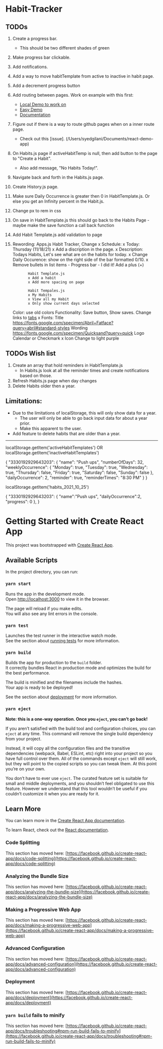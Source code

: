 # Habit-Tracker

## TODOs

1. Create a progress bar.
   - This should be two different shades of green
2. Make progress bar clickable.
3. Add notifications.
4. Add a way to move habitTemplate from active to inactive in habit page.
5. Add a decrement progress button
6. Add routing between pages.
   Work on example with this first:
   - [Local Demo to work on](/Users/syedgilani/Documents/react-demo-app)
   - [Easy Demo](https://reactrouter.com/docs/en/v6/getting-started/tutorial)
   - [Documentation](https://reactrouter.com/web/guides/quick-start)
7. Figure out if there is a way to route github pages when on a inner route page.
	- Check out this [issue]. (/Users/syedgilani/Documents/react-demo-app)
8. On Habits.js page if activeHabitTemp is null, then add button to the page to "Create a Habit". 
	- Also add message, "No Habits Today!".
9. Navigate back and forth in the Habits.js page.
10. Create History.js page.
11. Make sure Daily Occurrence is greater then 0 in HabitTemplate.js. Or else you get an Infinity percent in the Habit.js.
12. Change px to rem in css
13. On save in HabitTemplate.js this should go back to the Habits Page
        - maybe  make the save function a call back function
14. Add Habit Template.js add validation to page

1. Rewording: Apps.js Habit Tracker, 
			Change 
			x Schedule:
				x Today: Thursday (11/18/21)
				x Add a discription in the page.
				x Description: Todays Habits, Let's see what are on the habits for today.
				x Change Daily Occurence: show on the right side of the bar formatted 0/10.
				x Remove bullets in list items
				- Progress bar - I did it! Add a plus (+)

			  Habit Template.js
			  x Add a habit
			  x Add more spacing on page

			  Habit Tempales.js
			  x My Habits
			  x View all my Habit
			  x Only show current days selected

	Color: use old colors
	Functionality: Save button, Show saves.
				   Change links to [tabs](https://www.w3schools.com/howto/howto_js_tabs.asp)
	x Fonts: Title https://fonts.google.com/specimen/Abril+Fatface?query=abril#standard-styles
		   Wording https://fonts.google.com/specimen/Quicksand?query=quick
		   Logo Calendar or Checkmark
	x Icon Change to light purple

## TODOs Wish list

1. Create an array that hold reminders in HabitTemplate.js
	- In Habits.js look at all the reminder times and create notifications based on those.
2. Refresh Habits.js page when day changes
3. Delete Habits older then a year.


## Limitations:

- Due to the limitations of localStorage, this will only show data for a year.
   - The user will only be able to go back input data for about a year prior.
   - Make this apparent to the user.
- Add feature to delete habits that are older than a year.

---

localStorage.getItem('activeHabitTemplates') OR localStorage.getItem('inactiveHabitTemplates')

{
	"3330192929643203": {
		"name": "Push ups",
		"numberOfDays": 32,
		"weeklyOccurrence": {
			"Monday": true,
			"Tuesday": true,
			"Wednesday": true,
			"Thursday": false,
			"Friday": true,
			"Saturday": false,
			"Sunday": false
		},
		"dailyOccurrence": 2,
		"reminder": true,
		"reminderTimes": "8:30 PM"
	}
}

localStorage.getItem('habits_2021_10_25')

{
   "3330192929643203": {
      "name":"Push ups",
      "dailyOccurrence":2,
      "progress": 0
   },
}


# Getting Started with Create React App

This project was bootstrapped with [Create React App](https://github.com/facebook/create-react-app).

## Available Scripts

In the project directory, you can run:

### `yarn start`

Runs the app in the development mode.\
Open [http://localhost:3000](http://localhost:3000) to view it in the browser.

The page will reload if you make edits.\
You will also see any lint errors in the console.

### `yarn test`

Launches the test runner in the interactive watch mode.\
See the section about [running tests](https://facebook.github.io/create-react-app/docs/running-tests) for more information.

### `yarn build`

Builds the app for production to the `build` folder.\
It correctly bundles React in production mode and optimizes the build for the best performance.

The build is minified and the filenames include the hashes.\
Your app is ready to be deployed!

See the section about [deployment](https://facebook.github.io/create-react-app/docs/deployment) for more information.

### `yarn eject`

**Note: this is a one-way operation. Once you `eject`, you can’t go back!**

If you aren’t satisfied with the build tool and configuration choices, you can `eject` at any time. This command will remove the single build dependency from your project.

Instead, it will copy all the configuration files and the transitive dependencies (webpack, Babel, ESLint, etc) right into your project so you have full control over them. All of the commands except `eject` will still work, but they will point to the copied scripts so you can tweak them. At this point you’re on your own.

You don’t have to ever use `eject`. The curated feature set is suitable for small and middle deployments, and you shouldn’t feel obligated to use this feature. However we understand that this tool wouldn’t be useful if you couldn’t customize it when you are ready for it.

## Learn More

You can learn more in the [Create React App documentation](https://facebook.github.io/create-react-app/docs/getting-started).

To learn React, check out the [React documentation](https://reactjs.org/).

### Code Splitting

This section has moved here: [https://facebook.github.io/create-react-app/docs/code-splitting](https://facebook.github.io/create-react-app/docs/code-splitting)

### Analyzing the Bundle Size

This section has moved here: [https://facebook.github.io/create-react-app/docs/analyzing-the-bundle-size](https://facebook.github.io/create-react-app/docs/analyzing-the-bundle-size)

### Making a Progressive Web App

This section has moved here: [https://facebook.github.io/create-react-app/docs/making-a-progressive-web-app](https://facebook.github.io/create-react-app/docs/making-a-progressive-web-app)

### Advanced Configuration

This section has moved here: [https://facebook.github.io/create-react-app/docs/advanced-configuration](https://facebook.github.io/create-react-app/docs/advanced-configuration)

### Deployment

This section has moved here: [https://facebook.github.io/create-react-app/docs/deployment](https://facebook.github.io/create-react-app/docs/deployment)

### `yarn build` fails to minify

This section has moved here: [https://facebook.github.io/create-react-app/docs/troubleshooting#npm-run-build-fails-to-minify](https://facebook.github.io/create-react-app/docs/troubleshooting#npm-run-build-fails-to-minify)
